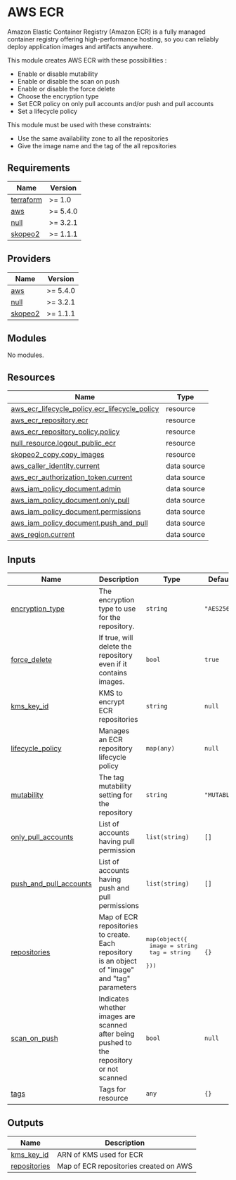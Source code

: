 # AWS ECR

Amazon Elastic Container Registry (Amazon ECR) is a fully managed container registry offering high-performance hosting, so you can reliably deploy application images and artifacts anywhere. 

This module creates AWS ECR with these possibilities :

* Enable or disable mutability
* Enable or disable the scan on push
* Enable or disable the force delete
* Choose the encryption type 
* Set ECR policy on only pull accounts and/or push and pull accounts
* Set a lifecycle policy

This module must be used with these constraints:

* Use the same availability zone to all the repositories
* Give the image name and the tag of the all repositories

<!-- BEGIN_TF_DOCS -->
## Requirements

| Name | Version |
|------|---------|
| <a name="requirement_terraform"></a> [terraform](#requirement\_terraform) | >= 1.0 |
| <a name="requirement_aws"></a> [aws](#requirement\_aws) | >= 5.4.0 |
| <a name="requirement_null"></a> [null](#requirement\_null) | >= 3.2.1 |
| <a name="requirement_skopeo2"></a> [skopeo2](#requirement\_skopeo2) | >= 1.1.1 |

## Providers

| Name | Version |
|------|---------|
| <a name="provider_aws"></a> [aws](#provider\_aws) | >= 5.4.0 |
| <a name="provider_null"></a> [null](#provider\_null) | >= 3.2.1 |
| <a name="provider_skopeo2"></a> [skopeo2](#provider\_skopeo2) | >= 1.1.1 |

## Modules

No modules.

## Resources

| Name | Type |
|------|------|
| [aws_ecr_lifecycle_policy.ecr_lifecycle_policy](https://registry.terraform.io/providers/hashicorp/aws/latest/docs/resources/ecr_lifecycle_policy) | resource |
| [aws_ecr_repository.ecr](https://registry.terraform.io/providers/hashicorp/aws/latest/docs/resources/ecr_repository) | resource |
| [aws_ecr_repository_policy.policy](https://registry.terraform.io/providers/hashicorp/aws/latest/docs/resources/ecr_repository_policy) | resource |
| [null_resource.logout_public_ecr](https://registry.terraform.io/providers/hashicorp/null/latest/docs/resources/resource) | resource |
| [skopeo2_copy.copy_images](https://registry.terraform.io/providers/bsquare-corp/skopeo2/latest/docs/resources/copy) | resource |
| [aws_caller_identity.current](https://registry.terraform.io/providers/hashicorp/aws/latest/docs/data-sources/caller_identity) | data source |
| [aws_ecr_authorization_token.current](https://registry.terraform.io/providers/hashicorp/aws/latest/docs/data-sources/ecr_authorization_token) | data source |
| [aws_iam_policy_document.admin](https://registry.terraform.io/providers/hashicorp/aws/latest/docs/data-sources/iam_policy_document) | data source |
| [aws_iam_policy_document.only_pull](https://registry.terraform.io/providers/hashicorp/aws/latest/docs/data-sources/iam_policy_document) | data source |
| [aws_iam_policy_document.permissions](https://registry.terraform.io/providers/hashicorp/aws/latest/docs/data-sources/iam_policy_document) | data source |
| [aws_iam_policy_document.push_and_pull](https://registry.terraform.io/providers/hashicorp/aws/latest/docs/data-sources/iam_policy_document) | data source |
| [aws_region.current](https://registry.terraform.io/providers/hashicorp/aws/latest/docs/data-sources/region) | data source |

## Inputs

| Name | Description | Type | Default | Required |
|------|-------------|------|---------|:--------:|
| <a name="input_encryption_type"></a> [encryption\_type](#input\_encryption\_type) | The encryption type to use for the repository. | `string` | `"AES256"` | no |
| <a name="input_force_delete"></a> [force\_delete](#input\_force\_delete) | If true, will delete the repository even if it contains images. | `bool` | `true` | no |
| <a name="input_kms_key_id"></a> [kms\_key\_id](#input\_kms\_key\_id) | KMS to encrypt ECR repositories | `string` | `null` | no |
| <a name="input_lifecycle_policy"></a> [lifecycle\_policy](#input\_lifecycle\_policy) | Manages an ECR repository lifecycle policy | `map(any)` | `null` | no |
| <a name="input_mutability"></a> [mutability](#input\_mutability) | The tag mutability setting for the repository | `string` | `"MUTABLE"` | no |
| <a name="input_only_pull_accounts"></a> [only\_pull\_accounts](#input\_only\_pull\_accounts) | List of accounts having pull permission | `list(string)` | `[]` | no |
| <a name="input_push_and_pull_accounts"></a> [push\_and\_pull\_accounts](#input\_push\_and\_pull\_accounts) | List of accounts having push and pull permissions | `list(string)` | `[]` | no |
| <a name="input_repositories"></a> [repositories](#input\_repositories) | Map of ECR repositories to create. Each repository is an object of "image" and "tag" parameters | <pre>map(object({<br>    image = string<br>    tag   = string<br>  }))</pre> | `{}` | no |
| <a name="input_scan_on_push"></a> [scan\_on\_push](#input\_scan\_on\_push) | Indicates whether images are scanned after being pushed to the repository or not scanned | `bool` | `null` | no |
| <a name="input_tags"></a> [tags](#input\_tags) | Tags for resource | `any` | `{}` | no |

## Outputs

| Name | Description |
|------|-------------|
| <a name="output_kms_key_id"></a> [kms\_key\_id](#output\_kms\_key\_id) | ARN of KMS used for ECR |
| <a name="output_repositories"></a> [repositories](#output\_repositories) | Map of ECR repositories created on AWS |
<!-- END_TF_DOCS -->
